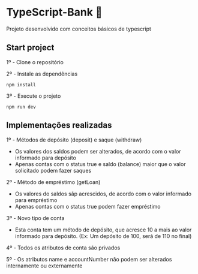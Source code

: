 # TypeScript-Bank 👾
Projeto desenvolvido com conceitos básicos de typescript

## Start project
1º - Clone o repositório

2º - Instale as dependências

```shell
npm install
```

3º - Execute o projeto

```shell
npm run dev
```

## Implementações realizadas
1º - Métodos de depósito (deposit) e saque (withdraw)
* Os valores dos saldos podem ser alterados, de acordo com o valor informado para depósito
* Apenas contas com o status true e saldo (balance) maior que o valor solicitado podem fazer saques

2º - Método de empréstimo (getLoan) 
* Os valores do saldos sãp acrescidos, de acordo com o valor informado para empréstimo
* Apenas contas com o status true podem fazer empréstimo

3º - Novo tipo de conta
* Esta conta tem um método de depósito, que acresce 10 a mais ao valor informado para depósito. (Ex: Um depósito de 100, será de 110 no final)

4º - Todos os atributos de conta são privados

5º - Os atributos name e accountNumber não podem ser alterados internamente ou externamente
